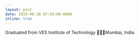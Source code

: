 ```yaml
---
layout: post
date: 2019-06-30 07:59:00-0400
inline: true
---
```


Graduated from VES Institute of Technology 👨‍🎓📍Mumbai, India 